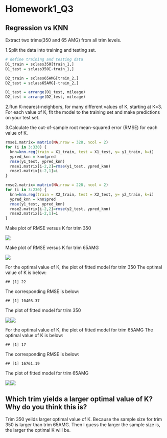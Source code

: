 Homework1\_Q3
================

Regression vs KNN
-----------------

Extract two trims(350 and 65 AMG) from all trim levels.

1.Split the data into training and testing set.

``` r
# define training and testing data
D1_train = sclass350[train_1,]
D1_test = sclass350[-train_1,]

D2_train = sclass65AMG[train_2,]
D2_test = sclass65AMG[-train_2,]

D1_test = arrange(D1_test, mileage)
D2_test = arrange(D2_test, mileage)
```

2.Run K-nearest-neighbors, for many different values of K, starting at K=3. For each value of K, fit the model to the training set and make predictions on your test set.

3.Calculate the out-of-sample root mean-squared error (RMSE) for each value of K.

``` r
rmse1.matrix= matrix(NA,nrow = 328, ncol = 2)
for (i in 3:330) {
  knn=knn.reg(train = X1_train, test = X1_test, y= y1_train, k=i)
  ypred_knn = knn$pred
  rmse(y1_test, ypred_knn)
  rmse1.matrix[i-2,2]=rmse(y1_test, ypred_knn)
  rmse1.matrix[i-2,1]=i
}

rmse2.matrix= matrix(NA,nrow = 228, ncol = 2)
for (i in 3:230) {
  knn=knn.reg(train = X2_train, test = X2_test, y= y2_train, k=i)
  ypred_knn = knn$pred
  rmse(y1_test, ypred_knn)
  rmse2.matrix[i-2,2]=rmse(y2_test, ypred_knn)
  rmse2.matrix[i-2,1]=i
} 
```

Make plot of RMSE versus K for trim 350

![](HW1_Q3_files/figure-markdown_github/unnamed-chunk-8-1.png)

Make plot of RMSE versus K for trim 65AMG

![](HW1_Q3_files/figure-markdown_github/unnamed-chunk-9-1.png)

For the optimal value of K, the plot of fitted model for trim 350 The optimal value of K is below:

    ## [1] 22

The corresponding RMSE is below:

    ## [1] 10403.37

The plot of fitted model for trim 350

![](HW1_Q3_files/figure-markdown_github/unnamed-chunk-13-1.png)![](HW1_Q3_files/figure-markdown_github/unnamed-chunk-13-2.png)

For the optimal value of K, the plot of fitted model for trim 65AMG The optimal value of K is below:

    ## [1] 17

The corresponding RMSE is below:

    ## [1] 16761.19

The plot of fitted model for trim 65AMG

![](HW1_Q3_files/figure-markdown_github/unnamed-chunk-16-1.png)![](HW1_Q3_files/figure-markdown_github/unnamed-chunk-16-2.png)

Which trim yields a larger optimal value of K? Why do you think this is?
------------------------------------------------------------------------

Trim 350 yeilds larger optimal value of K. Because the sample size for trim 350 is larger than trim 65AMG. Then I guess the larger the sample size is, the larger the optimal K will be.
